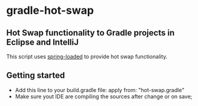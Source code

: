 # gradle-hot-swap
## Hot Swap functionality to Gradle projects in Eclipse and IntelliJ

This script uses [spring-loaded](https://github.com/spring-projects/spring-loaded) to provide hot swap functionality.

## Getting started
* Add this line to your build.gradle file: apply from: "hot-swap.gradle"
* Make sure yout IDE are compiling the sources after change or on save;
